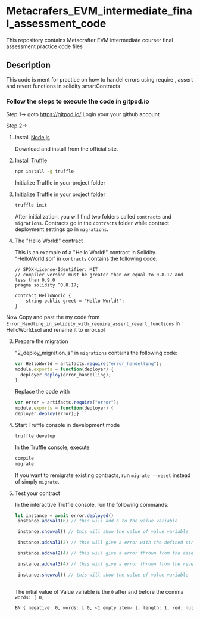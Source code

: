 # Metacrafers_EVM_intermediate_final_assessment_code
This repository contains Metacrafter EVM intermediate courser final assessment practice code files
## Description
This code is ment for practice on how to handel errors using require , assert and revert functions in solidity smartContracts
### Follow the steps to execute the code in gitpod.io
Step 1-> goto https://gitpod.io/ Login your your github account

Step 2-> 
1. Install [Node.js](https://nodejs.org)

   Download and install from the official site.

2. Install [Truffle](https://github.com/trufflesuite/truffle)

   ```bash
   npm install -g truffle
   ```
   Initialize Truffle in your project folder

1. Initialize Truffle in your project folder

   ```bash
   truffle init
   ```

   After initialization, you will find two folders called `contracts` and `migrations`. Contracts go in the `contracts` folder while contract deployment settings go in `migrations`.

2. The "Hello World!" contract

   This is an example of a "Hello World!" contract in Solidity. 
   "HelloWorld.sol" in `contracts` contains the following code:

   ```solidity
   // SPDX-License-Identifier: MIT
   // compiler version must be greater than or equal to 0.8.17 and less than 0.9.0
   pragma solidity ^0.8.17;
   
   contract HelloWorld {
       string public greet = "Hello World!";
   }   
   ```
Now Copy and past the my code from ` Error_Handling_in_solidity_with_require_assert_revert_functions ` in HelloWorld.sol and rename it to error.sol

3. Prepare the migration

   "2_deploy_migration.js" in `migrations` contains the following code:

   ```javascript
   var HelloWorld = artifacts.require("error_handelling");
   module.exports = function(deployer) {
     deployer.deploy(error_handelling);
   }
   ```
   Replace the code with 
   ``` javascript
   var error = artifacts.require("error");
   module.exports = function(deployer) {
   deployer.deploy(error);}```

4. Start Truffle console in development mode

   ```bash
   truffle develop
   ```

   In the Truffle console, execute

   ```bash
   compile
   migrate
   ```
   If you want to remigrate existing contracts, run `migrate --reset` instead of simply `migrate`.

5. Test your contract

   In the interactive Truffle console, run the following commands:

   ```javascript
   let instance = await error.deployed()
    instance.addval1(6) // this will add 6 to the value variable
   
    instance.showval() // this will show the value of value variable

    instance.addval1(2) // this will give a error with the defined string in require furntion in the addval1 funcion

    instance.addval2(4) // this will give a error thrown from the assert functions in addval2 funcion

    instance.addval3(4) // this will give a error thrown from the revert functions in addval2 funcion undone the changes made to the value variable

    instance.showval() // this will show the value of value variable
     
   ```

   The intial value of Value variable is the `0` after and before the comma ```words: [ 0,```

   ```bash
   BN { negative: 0, words: [ 0, <1 empty item> ], length: 1, red: null }
   ```
